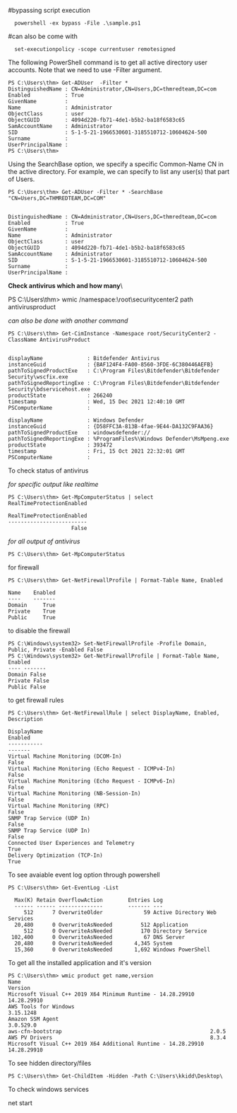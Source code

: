 #bypassing script execution 

```
  powershell -ex bypass -File .\sample.ps1
```

#can also be come with

```
  set-executionpolicy -scope currentuser remotesigned
```
The following PowerShell command is to get all active directory user accounts. Note that we need to use  -Filter argument.

```
PS C:\Users\thm> Get-ADUser  -Filter *
DistinguishedName : CN=Administrator,CN=Users,DC=thmredteam,DC=com
Enabled           : True
GivenName         :
Name              : Administrator
ObjectClass       : user
ObjectGUID        : 4094d220-fb71-4de1-b5b2-ba18f6583c65
SamAccountName    : Administrator
SID               : S-1-5-21-1966530601-3185510712-10604624-500
Surname           :
UserPrincipalName :
PS C:\Users\thm>
```

Using the SearchBase option, we specify a specific Common-Name CN in the active directory. For example, we can specify to list any user(s) that part of Users.

```
PS C:\Users\thm> Get-ADUser -Filter * -SearchBase "CN=Users,DC=THMREDTEAM,DC=COM"


DistinguishedName : CN=Administrator,CN=Users,DC=thmredteam,DC=com
Enabled           : True
GivenName         :
Name              : Administrator
ObjectClass       : user
ObjectGUID        : 4094d220-fb71-4de1-b5b2-ba18f6583c65
SamAccountName    : Administrator
SID               : S-1-5-21-1966530601-3185510712-10604624-500
Surname           :
UserPrincipalName :

```
**Check antivirus which and how many**\

  PS C:\Users\thm> wmic /namespace:\\root\securitycenter2 path antivirusproduct
  
_can also be done with another command_ 

```
PS C:\Users\thm> Get-CimInstance -Namespace root/SecurityCenter2 -ClassName AntivirusProduct


displayName              : Bitdefender Antivirus
instanceGuid             : {BAF124F4-FA00-8560-3FDE-6C380446AEFB}
pathToSignedProductExe   : C:\Program Files\Bitdefender\Bitdefender Security\wscfix.exe
pathToSignedReportingExe : C:\Program Files\Bitdefender\Bitdefender Security\bdservicehost.exe
productState             : 266240
timestamp                : Wed, 15 Dec 2021 12:40:10 GMT
PSComputerName           :

displayName              : Windows Defender
instanceGuid             : {D58FFC3A-813B-4fae-9E44-DA132C9FAA36}
pathToSignedProductExe   : windowsdefender://
pathToSignedReportingExe : %ProgramFiles%\Windows Defender\MsMpeng.exe
productState             : 393472
timestamp                : Fri, 15 Oct 2021 22:32:01 GMT
PSComputerName           :
```
To check status of antivirus

_for specific output like realtime_
```
PS C:\Users\thm> Get-MpComputerStatus | select RealTimeProtectionEnabled

RealTimeProtectionEnabled
-------------------------
                    False
```
_for all output of antivirus_

```
PS C:\Users\thm> Get-MpComputerStatus
```

for firewall 
```
PS C:\Users\thm> Get-NetFirewallProfile | Format-Table Name, Enabled

Name    Enabled
----    -------
Domain     True
Private    True
Public     True
```
to disable the firewall

```
PS C:\Windows\system32> Set-NetFirewallProfile -Profile Domain, Public, Private -Enabled False
PS C:\Windows\system32> Get-NetFirewallProfile | Format-Table Name, Enabled
---- -------
Domain False
Private False
Public False
```

to get firewall rules

```
PS C:\Users\thm> Get-NetFirewallRule | select DisplayName, Enabled, Description

DisplayName                                                                  Enabled
-----------                                                                  -------
Virtual Machine Monitoring (DCOM-In)                                           False
Virtual Machine Monitoring (Echo Request - ICMPv4-In)                          False
Virtual Machine Monitoring (Echo Request - ICMPv6-In)                          False
Virtual Machine Monitoring (NB-Session-In)                                     False
Virtual Machine Monitoring (RPC)                                               False
SNMP Trap Service (UDP In)                                                     False
SNMP Trap Service (UDP In)                                                     False
Connected User Experiences and Telemetry                                        True
Delivery Optimization (TCP-In)                                                  True
```
To see avaiable event log option through powershell
```
PS C:\Users\thm> Get-EventLog -List

  Max(K) Retain OverflowAction        Entries Log
  ------ ------ --------------        ------- ---
     512      7 OverwriteOlder             59 Active Directory Web Services
  20,480      0 OverwriteAsNeeded         512 Application
     512      0 OverwriteAsNeeded         170 Directory Service
 102,400      0 OverwriteAsNeeded          67 DNS Server
  20,480      0 OverwriteAsNeeded       4,345 System
  15,360      0 OverwriteAsNeeded       1,692 Windows PowerShell
```
To get all the installed application and it's version

```
PS C:\Users\thm> wmic product get name,version
Name                                                            Version
Microsoft Visual C++ 2019 X64 Minimum Runtime - 14.28.29910     14.28.29910
AWS Tools for Windows                                           3.15.1248
Amazon SSM Agent                                                3.0.529.0
aws-cfn-bootstrap                                               2.0.5
AWS PV Drivers                                                  8.3.4
Microsoft Visual C++ 2019 X64 Additional Runtime - 14.28.29910  14.28.29910
```
To see hidden directory/files 

```
PS C:\Users\thm> Get-ChildItem -Hidden -Path C:\Users\kkidd\Desktop\
```

To check windows services 

  net start

